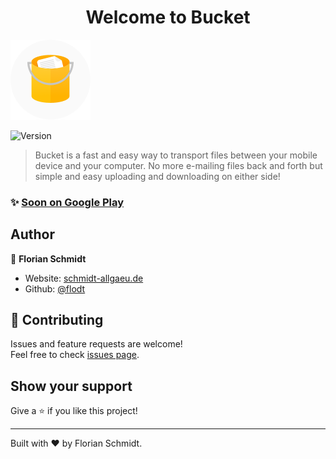 <h1 align="center">Welcome to Bucket</h1>

![App icon](assets/icon_medium.png)

<p>
  <img alt="Version" src="https://img.shields.io/badge/version-alpha-red.svg" />
</p>

> Bucket is a fast and easy way to transport files between your mobile device and your computer. No more e-mailing files back and forth but simple and easy uploading and downloading on either side!

### ✨ [Soon on Google Play](https://play.google.com/)

## Author

👤 **Florian Schmidt**

* Website: [schmidt-allgaeu.de](https://schmidt-allgaeu.de)
* Github: [@flodt](https://github.com/flodt)

## 🤝 Contributing

Issues and feature requests are welcome!<br />Feel free to check [issues page](https://github.com/flodt/whats-my-next-mvg/issues). 

## Show your support

Give a ⭐️ if you like this project!

***
Built with ❤️ by Florian Schmidt.
